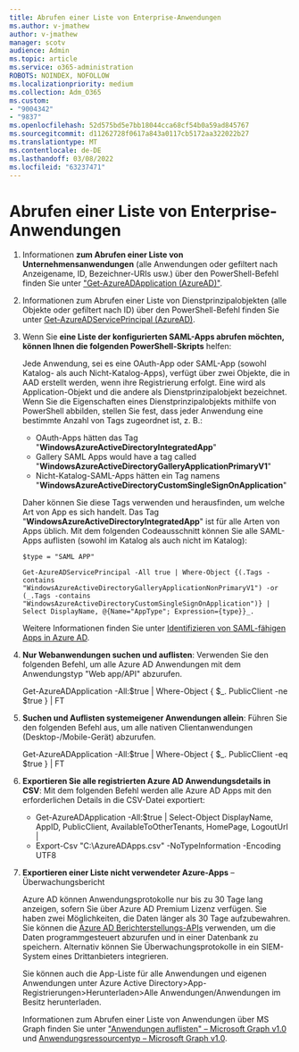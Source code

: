 ```yaml
---
title: Abrufen einer Liste von Enterprise-Anwendungen
ms.author: v-jmathew
author: v-jmathew
manager: scotv
audience: Admin
ms.topic: article
ms.service: o365-administration
ROBOTS: NOINDEX, NOFOLLOW
ms.localizationpriority: medium
ms.collection: Adm_O365
ms.custom:
- "9004342"
- "9837"
ms.openlocfilehash: 52d575bd5e7bb18044cca68cf54b0a59ad845767
ms.sourcegitcommit: d11262728f0617a843a0117cb5172aa322022b27
ms.translationtype: MT
ms.contentlocale: de-DE
ms.lasthandoff: 03/08/2022
ms.locfileid: "63237471"
---
```

# <a name="get-a-list-of-enterprise-applications"></a>Abrufen einer Liste von Enterprise-Anwendungen

1. Informationen **zum Abrufen einer Liste von Unternehmensanwendungen** (alle Anwendungen oder gefiltert nach Anzeigename, ID, Bezeichner-URIs usw.) über den PowerShell-Befehl finden Sie unter ["Get-AzureADApplication (AzureAD)"](https://docs.microsoft.com/powershell/module/azuread/get-azureadapplication).
2. Informationen zum Abrufen einer Liste von Dienstprinzipalobjekten (alle Objekte oder gefiltert nach ID) über den PowerShell-Befehl finden Sie unter [Get-AzureADServicePrincipal (AzureAD)](https://docs.microsoft.com/powershell/module/azuread/get-azureadserviceprincipal).
3. Wenn Sie **eine Liste der konfigurierten SAML-Apps abrufen möchten, können Ihnen die folgenden PowerShell-Skripts** helfen:

    Jede Anwendung, sei es eine OAuth-App oder SAML-App (sowohl Katalog- als auch Nicht-Katalog-Apps), verfügt über zwei Objekte, die in AAD erstellt werden, wenn ihre Registrierung erfolgt. Eine wird als Application-Objekt und die andere als Dienstprinzipalobjekt bezeichnet. Wenn Sie die Eigenschaften eines Dienstprinzipalobjekts mithilfe von PowerShell abbilden, stellen Sie fest, dass jeder Anwendung eine bestimmte Anzahl von Tags zugeordnet ist, z. B.:

    - OAuth-Apps hätten das Tag "**WindowsAzureActiveDirectoryIntegratedApp**"
    - Gallery SAML Apps would have a tag called "**WindowsAzureActiveDirectoryGalleryApplicationPrimaryV1**"
    - Nicht-Katalog-SAML-Apps hätten ein Tag namens "**WindowsAzureActiveDirectoryCustomSingleSignOnApplication**"

    Daher können Sie diese Tags verwenden und herausfinden, um welche Art von App es sich handelt. Das Tag "**WindowsAzureActiveDirectoryIntegratedApp**" ist für alle Arten von Apps üblich. Mit dem folgenden Codeausschnitt können Sie alle SAML-Apps auflisten (sowohl im Katalog als auch nicht im Katalog):

    `$type = "SAML APP"`

    `Get-AzureADServicePrincipal -All true | Where-Object {(.Tags -contains "WindowsAzureActiveDirectoryGalleryApplicationNonPrimaryV1") -or (_.Tags -contains "WindowsAzureActiveDirectoryCustomSingleSignOnApplication")} | Select DisplayName, @{Name="AppType"; Expression={type}}_.`

    Weitere Informationen finden Sie unter [Identifizieren von SAML-fähigen Apps in Azure AD](https://docs.microsoft.com/answers/questions/24259/identify-saml-enabled-apps-in-azure-ad.html).

4. **Nur Webanwendungen suchen und auflisten**: Verwenden Sie den folgenden Befehl, um alle Azure AD Anwendungen mit dem Anwendungstyp "Web app/API" abzurufen.

    Get-AzureADApplication -All:$true | Where-Object { $_. PublicClient -ne $true } | FT
5. **Suchen und Auflisten systemeigener Anwendungen allein**: Führen Sie den folgenden Befehl aus, um alle nativen Clientanwendungen (Desktop-/Mobile-Gerät) abzurufen.

    Get-AzureADApplication -All:$true | Where-Object { $_. PublicClient -eq $true } | FT
6. **Exportieren Sie alle registrierten Azure AD Anwendungsdetails in CSV**: Mit dem folgenden Befehl werden alle Azure AD Apps mit den erforderlichen Details in die CSV-Datei exportiert:

    - Get-AzureADApplication -All:$true | Select-Object DisplayName, AppID, PublicClient, AvailableToOtherTenants, HomePage, LogoutUrl |
    - Export-Csv "C:\AzureADApps.csv" -NoTypeInformation -Encoding UTF8

7. **Exportieren einer Liste nicht verwendeter Azure-Apps** – Überwachungsbericht

    Azure AD können Anwendungsprotokolle nur bis zu 30 Tage lang anzeigen, sofern Sie über Azure AD Premium Lizenz verfügen.
    Sie haben zwei Möglichkeiten, die Daten länger als 30 Tage aufzubewahren. Sie können die [Azure AD Berichterstellungs-APIs](https://docs.microsoft.com/azure/active-directory/reports-monitoring/concept-reporting-api) verwenden, um die Daten programmgesteuert abzurufen und in einer Datenbank zu speichern. Alternativ können Sie Überwachungsprotokolle in ein SIEM-System eines Drittanbieters integrieren.

    Sie können auch die App-Liste für alle Anwendungen und eigenen Anwendungen unter Azure Active Directory>App-Registrierungen>Herunterladen>Alle Anwendungen/Anwendungen im Besitz herunterladen.

    Informationen zum Abrufen einer Liste von Anwendungen über MS Graph finden Sie unter ["Anwendungen auflisten" – Microsoft Graph v1.0](https://docs.microsoft.com/graph/api/application-list) und [Anwendungsressourcentyp – Microsoft Graph v1.0](https://docs.microsoft.com/graph/api/resources/application).
